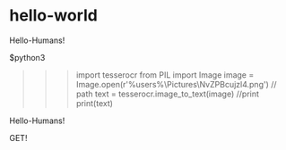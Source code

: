 # hello-world

Hello-Humans!

$python3
>>> import tesserocr
>>> from PIL import Image
>>> image = Image.open(r'%users%\Pictures\NvZPBcujzl4.png')
// path
>>> text = tesserocr.image_to_text(image)
//print
>>> print(text)

Hello-Humans!

GET!
